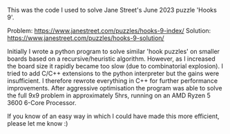 This was the code I used to solve Jane Street's June 2023 puzzle 'Hooks 9'.

Problem: https://www.janestreet.com/puzzles/hooks-9-index/
Solution: https://www.janestreet.com/puzzles/hooks-9-solution/

Initially I wrote a python program to solve similar 'hook puzzles' on smaller
boards based on a recursive/heuristic algorithm. However, as I increased the board
size it rapidly became too slow (due to combinatorial explosion). I tried to add
C/C++ extensions to the python interpreter but the gains were insufficient. I 
therefore rewrote everything in C++ for further performance improvements. After 
aggressive optimisation the program was able to solve the full 9x9 problem in 
approximately 5hrs, running on an AMD Ryzen 5 3600 6-Core Processor.

If you know of an easy way in which I could have made this more efficient,
please let me know :)